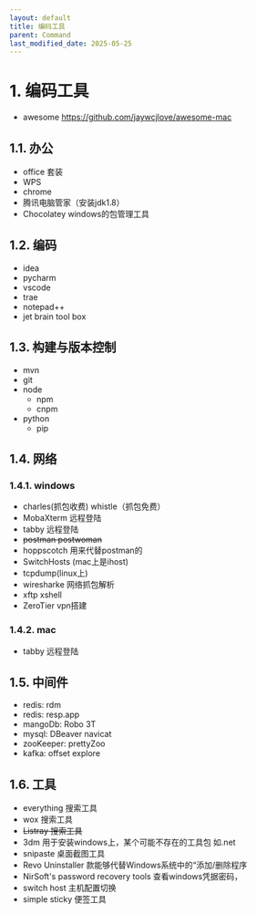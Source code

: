 ```yaml
---
layout: default
title: 编码工具
parent: Command
last_modified_date: 2025-05-25
---
```


# 1. 编码工具

- awesome  https://github.com/jaywcjlove/awesome-mac

## 1.1. 办公

- office 套装
- WPS
- chrome
- 腾讯电脑管家（安装jdk1.8）
- Chocolatey windows的包管理工具

## 1.2. 编码

- idea
- pycharm
- vscode
- trae
- notepad++
- jet brain tool box

## 1.3. 构建与版本控制

- mvn
- git
- node
  - npm
  - cnpm
- python
  - pip

## 1.4. 网络

### 1.4.1. windows

- charles(抓包收费)  whistle（抓包免费）
- MobaXterm 远程登陆
- tabby 远程登陆
- ~~postman postwoman~~
- hoppscotch 用来代替postman的
- SwitchHosts (mac上是ihost)
- tcpdump(linux上)
- wiresharke 网络抓包解析
- xftp xshell
- ZeroTier vpn搭建

### 1.4.2. mac

- tabby 远程登陆

## 1.5. 中间件

- redis: rdm
- redis: resp.app
- mangoDb: Robo 3T
- mysql: DBeaver navicat
- zooKeeper: prettyZoo
- kafka: offset explore

## 1.6. 工具

- everything 搜索工具
- wox 搜索工具
- ~~Listray 搜索工具~~
- 3dm 用于安装windows上，某个可能不存在的工具包 如.net
- snipaste 桌面截图工具
- Revo Uninstaller 款能够代替Windows系统中的“添加/删除程序
- NirSoft's password recovery tools 查看windows凭据密码，
- switch host 主机配置切换
- simple sticky 便签工具
